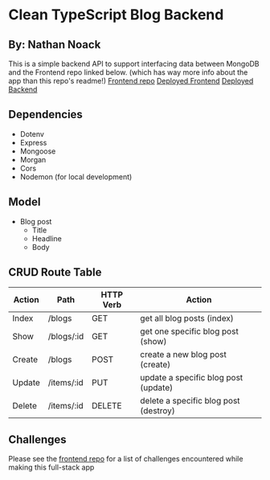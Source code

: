 # Clean TypeScript Blog Backend
## By: Nathan Noack

This is a simple backend API to support interfacing data between MongoDB and the Frontend repo linked below. (which has way more info about the app than this repo's readme!)
[Frontend repo](https://github.com/underdoggum/typescript-blog-frontend)
[Deployed Frontend](https://mvp-blog.netlify.app/)
[Deployed Backend](https://typescript-blog-backend.herokuapp.com/)

## Dependencies
 - Dotenv
 - Express
 - Mongoose
 - Morgan
 - Cors
 - Nodemon (for local development)

## Model
 - Blog post
   - Title
   - Headline
   - Body

## CRUD Route Table
| Action | Path       | HTTP Verb | Action                                |
|--------|------------|-----------|---------------------------------------|
| Index  | /blogs     | GET       | get all blog posts (index)            |
| Show   | /blogs/:id | GET       | get one specific blog post (show)     |
| Create | /blogs     | POST      | create a new blog post (create)       |
| Update | /items/:id | PUT       | update a specific blog post (update)  |
| Delete | /items/:id | DELETE    | delete a specific blog post (destroy) |

## Challenges
Please see the [frontend repo](https://github.com/underdoggum/typescript-blog-frontend) for a list of challenges encountered while making this full-stack app